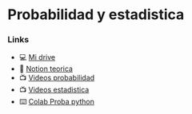 # Probabilidad y estadistica

### Links
- 💻 [Mi drive](https://drive.google.com/drive/folders/1Cv327rZZg3y69ZxYsZ_lZ7Fc8qlt0RJh?usp=sharing)
- 📔 [Notion teorica](https://www.notion.so/Probabilidad-y-Estad-stica-a8f5312e07a2455cb62dd6d506fa0a4d?pvs=21)
- 📺 [Videos probabilidad](https://youtube.com/playlist?list=PLxk2dEOPjuEZ-AWuBFqEfsCgv8ZF-ESGD&si=c_iixNJPsXMlOs06)
- 📺 [Videos estadistica](https://youtube.com/playlist?list=PLccspIL94Ga-afSUOcH69Oti2J-RSzdHW&si=nz-EO7BgRJb8npLr)
- ⌨️ [Colab Proba python](https://colab.research.google.com/drive/1fKHkCb-la3bV-hvWlvtastza_IxQoRc_?usp=sharing)
